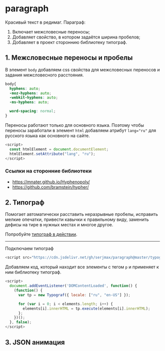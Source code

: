 # paragraph
Красивый текст в редимаг. 
Параграф:
1. Включает межсловесные переносы;
1. Добавляет свойство, в котором задаётся ширина пробелов;
1. Добавляет в проект стороннию библиотеку типограф.

## 1. Межсловесные переносы и пробелы
В элемент `body` добавляем css свойства для межсловесных переносов и задания межсловесного расстояния.
```css
body{
  hyphens: auto;
  -moz-hyphens: auto;
  -webkit-hyphens: auto;
  -ms-hyphens: auto;

  word-spacing: normal;
}
```

Переносы работают только для основного языка. Поэтому чтобы переносы заработали в элемент `html` добавляем атрибут `lang="ru"` для русского языка как основного на сайте.
```javascript
<script>
  const htmlElement = document.documentElement;
  htmlElement.setAttribute("lang", "ru");
</script>
```

### Ссылки на сторонние библиотеки
+ https://mnater.github.io/Hyphenopoly/
+ https://github.com/bramstein/hypher/

## 2. Типограф
Помогает автоматически расставить неразрывные пробелы, исправить мелкие опечатки, привести кавычки к правильному виду, заменить дефисы на тире в нужных местах и многое другое.

Попробуйте [типограф в действии](https://typograf.github.io).
___
Подключаем типограф
```js
<script src="https://cdn.jsdelivr.net/gh/serjmax/paragraph@master/typograf.min.js"></script>
```

Добавляем код, который находит все элементы с тегом `p` и применяет к ним библиотеку типограф.
```js
<script>
  document.addEventListener('DOMContentLoaded', function() {
  	(function() {
      var tp = new Typograf({ locale: ["ru", "en-US"] });

      for (var i = 0; i < elements.length; i++) {
        elements[i].innerHTML = tp.execute(elements[i].innerHTML);
      };
    })();
  }, false);
</script>
```

## 3. JSON анимация

<!-- Вставляем новый объект в нутрь существующего -->
<script>
  document.addEventListener('DOMContentLoaded', function() {
  
    // Создаем новый элемент
    var div = document.createElement('div');
    div.className = "alert alert-success";
    div.innerHTML = "<strong>Ура!</strong> Вы прочитали это важное сообщение.";

    // Находим объект в который будем вставлять новый элемент
    var element = document.querySelector('[data-id="5cd6a16fe1fa4b788641b49a"]');

    // Вставляем элемент внутрь объекта
    element.appendChild(div);
    
  }, false);
</script>

<!-- Поиск и замена висящих предлогов через регулярные выражения -->
<script>
  document.addEventListener('DOMContentLoaded', function() {
  	
    // Выбираем весь DOM
  	const htmlElement = document.documentElement;
    
    
  }, false);
</script>